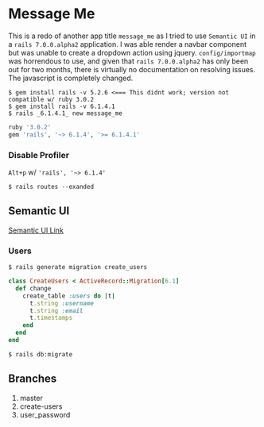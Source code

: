 # Message Me

This is a redo of another app title `message_me` as I tried to use `Semantic UI` in a `rails 7.0.0.alpha2` application. I was able render a navbar component but was unable to create a dropdown action using jquery. `config/importmap` was horrendous to use, and given that `rails 7.0.0.alpha2` has only been out for two months, there is virtually no documentation on resolving issues. The javascript is completely changed.

```
$ gem install rails -v 5.2.6 <=== This didnt work; version not compatible w/ ruby 3.0.2
$ gem install rails -v 6.1.4.1
$ rails _6.1.4.1_ new message_me 
```

```rb
ruby '3.0.2'
gem 'rails', '~> 6.1.4', '>= 6.1.4.1'
```

### Disable Profiler
`Alt+p` w/ `'rails', '~> 6.1.4' `

```
$ rails routes --exanded
```

## Semantic UI
[Semantic UI Link](https://github.com/doabit/semantic-ui-sass)

### Users
```
$ rails generate migration create_users
```

```rb
class CreateUsers < ActiveRecord::Migration[6.1]
  def change
    create_table :users do |t|
      t.string :username
      t.string :email
      t.timestamps
    end
  end
end
```

```
$ rails db:migrate
```

## Branches
1. master
2. create-users
3. user_password